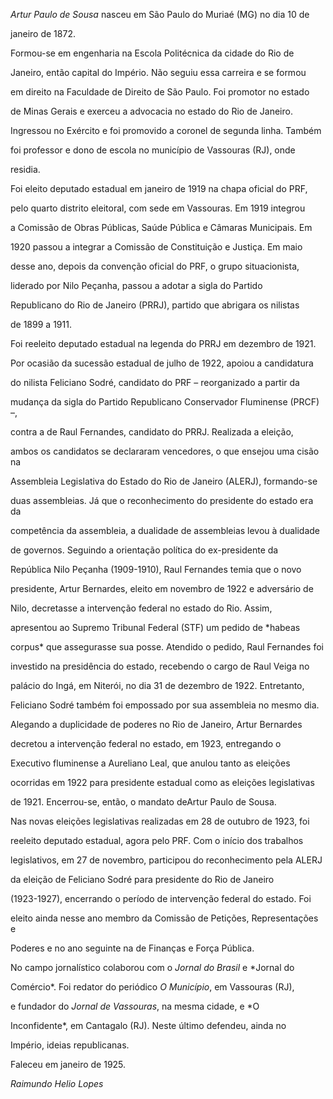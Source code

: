 

*Artur Paulo de Sousa* nasceu em São Paulo do Muriaé (MG) no dia 10 de

janeiro de 1872.



Formou-se em engenharia na Escola Politécnica da cidade do Rio de

Janeiro, então capital do Império. Não seguiu essa carreira e se formou

em direito na Faculdade de Direito de São Paulo. Foi promotor no estado

de Minas Gerais e exerceu a advocacia no estado do Rio de Janeiro.

Ingressou no Exército e foi promovido a coronel de segunda linha. Também

foi professor e dono de escola no município de Vassouras (RJ), onde

residia.



Foi eleito deputado estadual em janeiro de 1919 na chapa oficial do PRF,

pelo quarto distrito eleitoral, com sede em Vassouras. Em 1919 integrou

a Comissão de Obras Públicas, Saúde Pública e Câmaras Municipais. Em

1920 passou a integrar a Comissão de Constituição e Justiça. Em maio

desse ano, depois da convenção oficial do PRF, o grupo situacionista,

liderado por Nilo Peçanha, passou a adotar a sigla do Partido

Republicano do Rio de Janeiro (PRRJ), partido que abrigara os nilistas

de 1899 a 1911.



Foi reeleito deputado estadual na legenda do PRRJ em dezembro de 1921.



Por ocasião da sucessão estadual de julho de 1922, apoiou a candidatura

do nilista Feliciano Sodré, candidato do PRF – reorganizado a partir da

mudança da sigla do Partido Republicano Conservador Fluminense (PRCF) –,

contra a de Raul Fernandes, candidato do PRRJ. Realizada a eleição,

ambos os candidatos se declararam vencedores, o que ensejou uma cisão na

Assembleia Legislativa do Estado do Rio de Janeiro (ALERJ), formando-se

duas assembleias. Já que o reconhecimento do presidente do estado era da

competência da assembleia, a dualidade de assembleias levou à dualidade

de governos. Seguindo a orientação política do ex-presidente da

República Nilo Peçanha (1909-1910), Raul Fernandes temia que o novo

presidente, Artur Bernardes, eleito em novembro de 1922 e adversário de

Nilo, decretasse a intervenção federal no estado do Rio. Assim,

apresentou ao Supremo Tribunal Federal (STF) um pedido de *habeas

corpus* que assegurasse sua posse. Atendido o pedido, Raul Fernandes foi

investido na presidência do estado, recebendo o cargo de Raul Veiga no

palácio do Ingá, em Niterói, no dia 31 de dezembro de 1922. Entretanto,

Feliciano Sodré também foi empossado por sua assembleia no mesmo dia.

Alegando a duplicidade de poderes no Rio de Janeiro, Artur Bernardes

decretou a intervenção federal no estado, em 1923, entregando o

Executivo fluminense a Aureliano Leal, que anulou tanto as eleições

ocorridas em 1922 para presidente estadual como as eleições legislativas

de 1921. Encerrou-se, então, o mandato deArtur Paulo de Sousa.



Nas novas eleições legislativas realizadas em 28 de outubro de 1923, foi

reeleito deputado estadual, agora pelo PRF. Com o início dos trabalhos

legislativos, em 27 de novembro, participou do reconhecimento pela ALERJ

da eleição de Feliciano Sodré para presidente do Rio de Janeiro

(1923-1927), encerrando o período de intervenção federal do estado. Foi

eleito ainda nesse ano membro da Comissão de Petições, Representações e

Poderes e no ano seguinte na de Finanças e Força Pública.



No campo jornalístico colaborou com o *Jornal do Brasil* e *Jornal do

Comércio*. Foi redator do periódico *O* *Município*, em Vassouras (RJ),

e fundador do *Jornal de Vassouras*, na mesma cidade, e *O

Inconfidente*, em Cantagalo (RJ). Neste último defendeu, ainda no

Império, ideias republicanas.



Faleceu em janeiro de 1925.



*Raimundo Helio Lopes*



